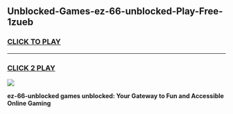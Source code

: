 
## Unblocked-Games-ez-66-unblocked-Play-Free-1zueb
<h3>
<a href="https://premium76.site?title=ez-66-unblocked&ref=12A">CLICK TO PLAY</a></h3>
<hr>

<h3>
<a href="https://premium76.site?title=ez-66-unblocked&ref=12A">CLICK 2 PLAY</a>
  
</h3>

<a href="https://premium76.site?title=ez-66-unblocked&ref=12A"><img src="https://clearcache.store/games.png"></a>


**ez-66-unblocked games unblocked: Your Gateway to Fun and Accessible Online Gaming**
